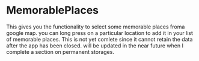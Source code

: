 # MemorablePlaces
This gives you the functionality to select some memorable places froma  google map.
you can long press on a particular location to add it in your list of memorable places.
This is not yet comlete since it cannot retain the data after the app has been closed.
will be updated in the near future when I complete a section on permanent storages.
